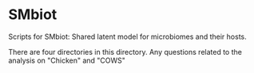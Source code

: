 # SMbiot
Scripts for SMbiot: Shared latent model for microbiomes and their hosts.

There are four directories in this directory. Any questions related to the analysis on "Chicken" and "COWS"
